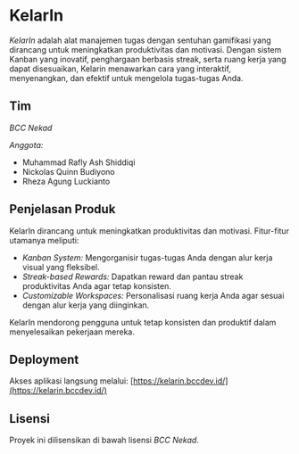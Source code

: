 # KelarIn

*KelarIn* adalah alat manajemen tugas dengan sentuhan gamifikasi yang dirancang untuk meningkatkan produktivitas dan motivasi. Dengan sistem Kanban yang inovatif, penghargaan berbasis streak, serta ruang kerja yang dapat disesuaikan, Kelarin menawarkan cara yang interaktif, menyenangkan, dan efektif untuk mengelola tugas-tugas Anda.

## Tim

*BCC Nekad*

*Anggota:*
- Muhammad Rafly Ash Shiddiqi
- Nickolas Quinn Budiyono
- Rheza Agung Luckianto

## Penjelasan Produk

KelarIn dirancang untuk meningkatkan produktivitas dan motivasi. Fitur-fitur utamanya meliputi:

- *Kanban System:* Mengorganisir tugas-tugas Anda dengan alur kerja visual yang fleksibel.
- *Streak-based Rewards:* Dapatkan reward dan pantau streak produktivitas Anda agar tetap konsisten.
- *Customizable Workspaces:* Personalisasi ruang kerja Anda agar sesuai dengan alur kerja yang diinginkan.

KelarIn mendorong pengguna untuk tetap konsisten dan produktif dalam menyelesaikan pekerjaan mereka.

## Deployment

Akses aplikasi langsung melalui:
[https://kelarin.bccdev.id/](https://kelarin.bccdev.id/)

## Lisensi

Proyek ini dilisensikan di bawah lisensi *BCC Nekad*.
